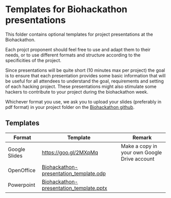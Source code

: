 # Templates for Biohackathon presentations

This folder contains optional templates for project presentations at the Biohackathon. 

Each projct proponent should feel free to use and adapt them to their needs, or to use different formats and structure according to the specificities of the project. 

Since presentations will be quite short (10 minutes max per project) the goal is to ensure that each presentation provides some basic information that will be useful for all attendees to understand the goal, requirements and setting of each hacking project. These presentations might also stimulate some hackers to contribute to your project during the biohackathon week.

Whichever format you use, we ask you to upload your slides (preferably in pdf format) in your project folder on the [Biohackathon github](https://github.com/elixir-europe/BioHackathon). 


## Templates

| Format | Template | Remark |
|--------|-------------------------------------|--------------------|
| Google Slides | <https://goo.gl/2MXpMq> | Make a copy in your own Google Drive account |
| OpenOffice | [Biohackathon-presentation_template.odp](Biohackathon-presentation_template.odp)  |  |
| Powerpoint | [Biohackathon-presentation_template.pptx](Biohackathon-presentation_template.pptx)   |   |

